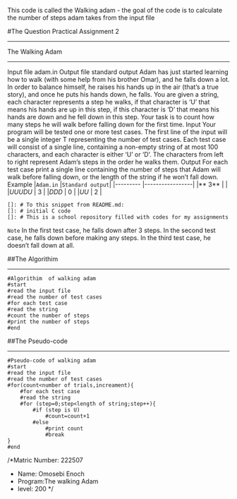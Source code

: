 This code is called the Walking adam - the goal of the code is to calculate the number of steps adam takes from the input file 

#The Question
Practical Assignment 2
___
The Walking Adam
***
Input file 	adam.in
Output file	standard output
Adam has just started learning how to walk (with some help from his brother Omar), and he falls down a lot. In order to balance himself, he raises his hands up in the air (that’s a true story), and once he puts his hands down, he falls.
You are given a string, each character represents a step he walks, if that character is ‘U’ that means his hands are up in this step, if this character is ‘D’ that means his hands are down and he fell down in this step. Your task is to count how many steps he will walk before falling down for the first time.
Input
Your program will be tested one or more test cases. The first line of the input will be a single integer T representing the number of test cases.
Each test case will consist of a single line, containing a non-empty string of at most 100 characters, and each character is either ‘U’ or ‘D’. The characters from left to right represent Adam’s steps in the order he walks them.
Output
For each test case print a single line containing the number of steps that Adam will walk before falling down, or the length of the string if he won’t fall down.
Example
|`Adam.in` |`Standard output`|
|--------- |-----------------|
|** 3**    |                 |
|*UUUDU*   |       3         |
|*DDD*     |       0         |
|*UU*	   |       2         |
    
    []: # To this snippet from README.md:
    []: # initial C code 
    []: # This is a school repository filled with codes for my assignments

`Note`
In the first test case, he falls down after 3 steps.
In the second test case, he falls down before making any steps.
In the third test case, he doesn’t fall down at all.


##The Algorithim 
____
    #Algorithim  of walking adam
    #start
    #read the input file
    #read the number of test cases
    #for each test case
    #read the string
    #count the number of steps
    #print the number of steps
    #end

##The Pseudo-code
____
    #Pseudo-code of walking adam
    #start
    #read the input file
    #read the number of test cases
    #for(count<number of trials,increament){
        #for each test case
        #read the string
        #for (step=0;step<length of string;step++){
            #if (step is U)
                #count=count+1
            #else
                #print count
                #break
    }
    #end




/*Matric Number: 222507
* Name: Omosebi Enoch
* Program:The walking Adam
* level: 200
*/